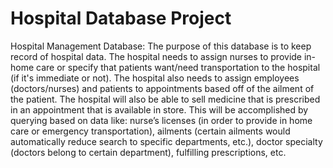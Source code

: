 # Hospital Database Project
Hospital Management Database: The purpose of this database is to keep record of hospital data. The hospital needs to assign nurses to provide in-home care or specify that patients want/need transportation to the hospital (if it's immediate or not). The hospital also needs to assign employees (doctors/nurses) and patients to appointments based off of the ailment of the patient. The hospital will also be able to sell medicine that is prescribed in an appointment that is available in store. This will be accomplished by querying based on data like: nurse’s licenses (in order to provide in home care or emergency transportation), ailments (certain ailments would automatically reduce search to specific departments, etc.), doctor specialty (doctors belong to certain department), fulfilling prescriptions, etc.

